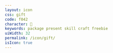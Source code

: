 ```yaml
---
layout: icon
css: gift
code: f042
character: 
keywords: package present skill craft freebie
uiWidth: 32
permalink: /icon/gift/
isIcon: true
---
```

